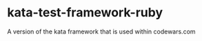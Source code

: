 kata-test-framework-ruby
========================

A version of the kata framework that is used within codewars.com
